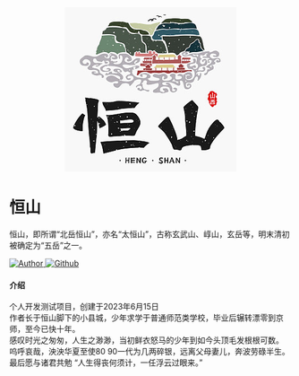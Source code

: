 <p align="center"><img src="hengshan.png" alt="Logo" style="max-width: 100%;"></p>
<h1>恒山</h1>
恒山，即所谓“北岳恒山”，亦名“太恒山”，古称玄武山、崞山，玄岳等，明末清初被确定为“五岳”之一。
<p>
    <a href="">
        <img src="https://img.shields.io/badge/author-muxijun-blueviolet" alt="Author">
    </a>
    <a href="">
        <img src="https://img.shields.io/badge/build-success-brightgreen" alt="Github">
    </a>
</p>

#### 介绍

个人开发测试项目，创建于2023年6月15日<br/>
作者长于恒山脚下的小县城，少年求学于普通师范类学校，毕业后辗转漂零到京师，至今已快十年。<br/>
感叹时光之匆匆，人生之渺渺，当初鲜衣怒马的少年到如今头顶毛发根根可数。<br/>
呜呼哀哉，泱泱华夏至使80 90一代为几两碎银，远离父母妻儿，奔波劳碌半生。<br/>
最后愿与诸君共勉 “人生得丧何须计，一任浮云过眼来。”